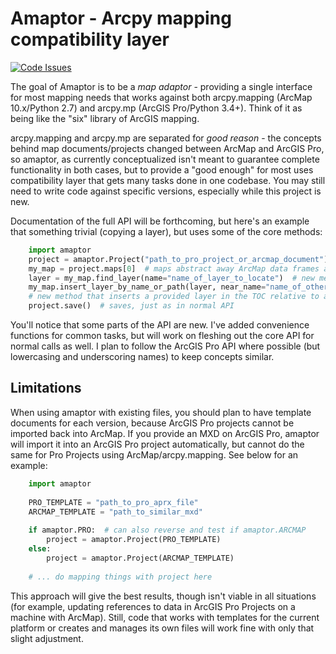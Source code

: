 # Amaptor - Arcpy mapping compatibility layer
[![Code Issues](https://www.quantifiedcode.com/api/v1/project/060aec7923304e209e5d14a676731572/badge.svg)](https://www.quantifiedcode.com/app/project/060aec7923304e209e5d14a676731572)

The goal of Amaptor is to be a _map adaptor_ - providing a single interface
for most mapping needs that works against both arcpy.mapping (ArcMap 10.x/Python 2.7)
and arcpy.mp (ArcGIS Pro/Python 3.4+). Think of it as being like the "six" library of ArcGIS mapping.

arcpy.mapping and arcpy.mp are separated for _good reason_ - the concepts behind
map documents/projects changed between ArcMap and ArcGIS Pro, so amaptor, as currently
conceptualized isn't meant to guarantee complete functionality in both cases, but to
provide a "good enough" for most uses compatibility layer that gets many tasks done in one codebase.
You may still need to write code against specific versions, especially while this project is new.

Documentation of the full API will be forthcoming, but here's an example that something trivial (copying a layer),
but uses some of the core methods:

```python
	import amaptor
	project = amaptor.Project("path_to_pro_project_or_arcmap_document")  # projects abstract away Map Documents and ArcGIS Pro Projects
	my_map = project.maps[0]  # maps abstract away ArcMap data frames and ArcGIS Pro maps
	layer = my_map.find_layer(name="name_of_layer_to_locate")  # new method "find layer" - can find by name or path
	my_map.insert_layer_by_name_or_path(layer, near_name="name_of_other_layer_to_insert_near")
	# new method that inserts a provided layer in the TOC relative to another layer whose name or path is given
	project.save()  # saves, just as in normal API
```

You'll notice that some parts of the API are new. I've added convenience functions for common tasks, but will work on fleshing
out the core API for normal calls as well. I plan to follow the ArcGIS Pro API where possible (but lowercasing and underscoring names)
to keep concepts similar.

## Limitations
When using amaptor with existing files, you should plan to have template documents for each version, because ArcGIS Pro projects cannot be
imported back into ArcMap. If you provide an MXD on ArcGIS Pro, amaptor will import it into an ArcGIS Pro project automatically,
but cannot do the same for Pro Projects using ArcMap/arcpy.mapping. See below for an example:

```python
	import amaptor
	
	PRO_TEMPLATE = "path_to_pro_aprx_file"
	ARCMAP_TEMPLATE = "path_to_similar_mxd"
	
	if amaptor.PRO:  # can also reverse and test if amaptor.ARCMAP
		project = amaptor.Project(PRO_TEMPLATE)
	else:
		project = amaptor.Project(ARCMAP_TEMPLATE)
		
	# ... do mapping things with project here

```

This approach will give the best results, though isn't viable in all situations (for example, updating references to data in
ArcGIS Pro Projects on a machine with ArcMap). Still, code that works with templates for the current platform
or creates and manages its own files will work fine with only that slight adjustment.